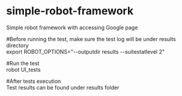 # simple-robot-framework
Simple robot framework with accessing Google page

#Before running the test, make sure the test log will be under results directory \
export ROBOT_OPTIONS="--outputdir results --suitestatlevel 2"

#Run the test \
robot UI_tests

#After tests execution \
Test results can be found under results folder

